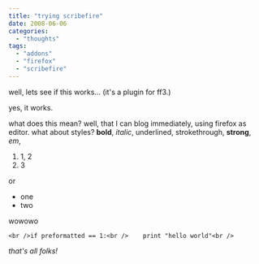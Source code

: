```yaml
---
title: "trying scribefire"
date: 2008-06-06
categories: 
  - "thoughts"
tags: 
  - "addons"
  - "firefox"
  - "scribefire"
---
```


well, lets see if this works... (it's a plugin for ff3.)

yes, it works.

what does this mean? well, that I can blog immediately, using firefox as editor. what about styles? **bold**, _italic_, underlined, strokethrough, **strong**, _em_,

1. 1, 2
2. 3

or

- one
- two

wowowo

```
<br />if preformatted == 1:<br />    print "hello world"<br />
```

_that's all folks!_
